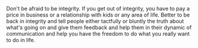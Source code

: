  Don't be afraid to be integrity. If you get out of integrity, you have to pay a price in business or a relationship with kids or any area of life. Better to be back in integrity and tell people either tactfully or bluntly the truth about what's going on and give them feedback and help them in their dynamic of communication and help you have the freedom to do what you really want to do in life.